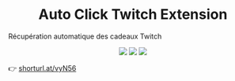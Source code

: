 <h1 align='center'>Auto Click Twitch Extension</h1>

Récupération automatique des cadeaux Twitch

<div align='center'>
  <img src='https://lh3.googleusercontent.com/vWZb1XDry1I69_g3wnjmAi9Mfn1tJp4x36HpphTrVgVxf4n-vaf_1l2L2cB2vp_G__X1vPpV6g=w640-h400-e365-rj-sc0x00ffffff' />
  <img src='https://lh3.googleusercontent.com/pH0UM24Uf5q_liOIGQDtL4opVqMaMpF5Y-hgqa-r4b8u0y0KzAj4dK_IIWQdnBlfHYsftWGi=w640-h400-e365-rj-sc0x00ffffff' />
  <img src='https://lh3.googleusercontent.com/8_KukdWLJwYoP7SZ7DbSbqhaChFnz_T0boa6c3-QP1J1NCJ-CO-aJ6GS4QZb9GAhLIRh8hT9=w640-h400-e365-rj-sc0x00ffffff' />
</div>

👉 [shorturl.at/vyN56](shorturl.at/vyN56)
